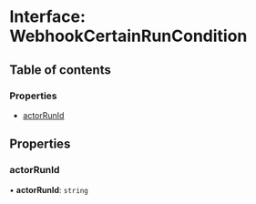 # Interface: WebhookCertainRunCondition

## Table of contents

### Properties

- [actorRunId](WebhookCertainRunCondition.md#actorrunid)

## Properties

### <a id="actorrunid" name="actorrunid"></a> actorRunId

• **actorRunId**: `string`

